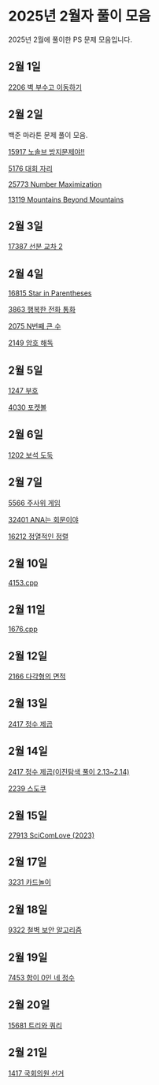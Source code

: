 # 2025년 2월자 풀이 모음

2025년 2월에 풀이한 PS 문제 모음입니다.

## 2월 1일

[2206 벽 부수고 이동하기](20250201/2206번-벽%20부수고%20이동하기.md)

## 2월 2일

백준 마라톤 문제 풀이 모음.

[15917 노솔브 방지문제야!!](20250202/15917번-노솔브%20방지문제야!!.md)

[5176 대회 자리](20250202/5176번-대회%20자리.md)

[25773 Number Maximization](20250202/25773번-Number%20Maximization.md)

[13119 Mountains Beyond Mountains](20250202/13119번-Mountains%20Beyond%20Mountains.md)

## 2월 3일

[17387 선분 교차 2](20250203/17387번-선분%20교차%202.md)

## 2월 4일

[16815 Star in Parentheses](20250204/16815번-Star%20in%20Parentheses.md)

[3863 행복한 전화 통화](20250204/3863번-행복한%20전화%20통화.md)

[2075 N번째 큰 수](20250204/2075번-N번째%20큰%20수.md)

[2149 암호 해독](20250204/2149번-암호%20해독.md)

## 2월 5일

[1247 부호](20250205/1247번-부호.md)

[4030 포켓볼](20250205/4030번-포켓볼.md)

## 2월 6일

[1202 보석 도둑](20250206/1202번-보석%20도둑.md)

## 2월 7일

[5566 주사위 게임](20250207/5566번-주사위%20게임.md)

[32401 ANA는 회문이야](20250207/32401번-ANA는%20회문이야.md)

[16212 정열적인 정렬](20250207/16212번-정열적인%20정렬.md)

## 2월 10일

[4153.cpp](20250210/4153.cpp)

## 2월 11일

[1676.cpp](20250211/1676.cpp)

## 2월 12일

[2166 다각형의 면적](20250212/2166번-다각형의%20면적.md)

## 2월 13일

[2417 정수 제곱](20250213/2417.cpp)

## 2월 14일

[2417 정수 제곱(이진탐색 풀이 2.13~2.14)](20250214/2417번-정수%20제곱.md)

[2239 스도쿠](20250214/2239번-스도쿠.md)

## 2월 15일

[27913 SciComLove (2023)](<20250215/27913번-SciComLove%20(2023).md>)

## 2월 17일

[3231 카드놀이](20250217/3231번-카드놀이.md)

## 2월 18일

[9322 철벽 보안 알고리즘](20250218/9322번-철벽%20보안%20알고리즘.md)

## 2월 19일

[7453 합이 0인 네 정수](20250219/7453번-합이%200인%20네%20정수.md)

## 2월 20일

[15681 트리와 쿼리](20250220/15681번-트리와%20쿼리.md)

## 2월 21일

[1417 국회의원 선거](20250221/1417번-국회의원%20선거.md)
